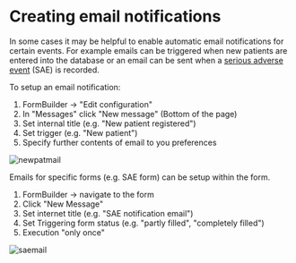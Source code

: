 # Creating email notifications 

In some cases it may be helpful to enable automatic email notifications for certain events. For example emails can be triggered when new patients are entered into the database or an email can be sent when a [serious adverse event](https://en.wikipedia.org/wiki/Serious_adverse_event) (SAE) is recorded.

To setup an email notification:
1. FormBuilder -> "Edit configuration"
2. In "Messages" click "New message" (Bottom of the page)
3. Set internal title (e.g. "New patient registered")
4. Set trigger (e.g. "New patient")
5. Specify further contents of email to you preferences

![newpatmail](https://github.com/PatrickRWright/SCTO/blob/master/DM/secuTrial/recipes/create_email_notification/fig/new_pat_email.png)

Emails for specific forms (e.g. SAE form) can be setup within the form.
1. FormBuilder -> navigate to the form
2. Click "New Message"
3. Set internet title (e.g. "SAE notification email")
4. Set Triggering form status (e.g. "partly filled", "completely filled")
5. Execution "only once"

![saemail](https://github.com/PatrickRWright/SCTO/blob/master/DM/secuTrial/recipes/create_email_notification/fig/sae_email.png)

